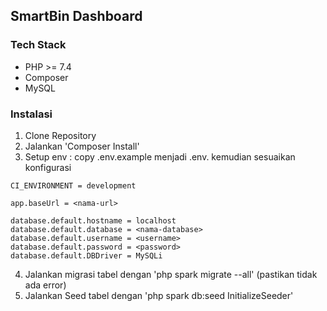 ## SmartBin Dashboard

### Tech Stack
- PHP >= 7.4
- Composer
- MySQL

### Instalasi
1. Clone Repository
2. Jalankan 'Composer Install'
3. Setup env : copy .env.example menjadi .env. kemudian sesuaikan konfigurasi 
```
CI_ENVIRONMENT = development

app.baseUrl = <nama-url>

database.default.hostname = localhost
database.default.database = <nama-database>
database.default.username = <username>
database.default.password = <password>
database.default.DBDriver = MySQLi
```
4. Jalankan migrasi tabel dengan 'php spark migrate --all' (pastikan tidak ada error)
5.  Jalankan Seed tabel dengan 'php spark db:seed InitializeSeeder'
